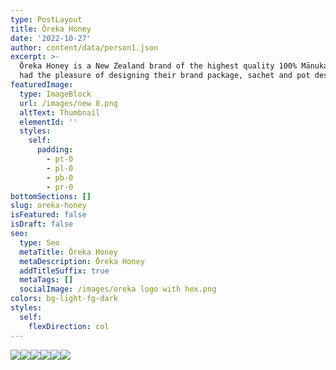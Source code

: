 ```yaml
---
type: PostLayout
title: Ōreka Honey
date: '2022-10-27'
author: content/data/person1.json
excerpt: >-
  Ōreka Honey is a New Zealand brand of the highest quality 100% Mānuka honey. I
  had the pleasure of designing their brand package, sachet and pot designs. 
featuredImage:
  type: ImageBlock
  url: /images/new 8.png
  altText: Thumbnail
  elementId: ''
  styles:
    self:
      padding:
        - pt-0
        - pl-0
        - pb-0
        - pr-0
bottomSections: []
slug: oreka-honey
isFeatured: false
isDraft: false
seo:
  type: Seo
  metaTitle: Ōreka Honey
  metaDescription: Ōreka Honey
  addTitleSuffix: true
  metaTags: []
  socialImage: /images/oreka logo with hex.png
colors: bg-light-fg-dark
styles:
  self:
    flexDirection: col
---
```

![](/images/new%208.png)![](/images/new%202.png)![](/images/front%201.png)![](/images/new%201.png)![](/images/15npa.png)![](/images/new%206.png)
